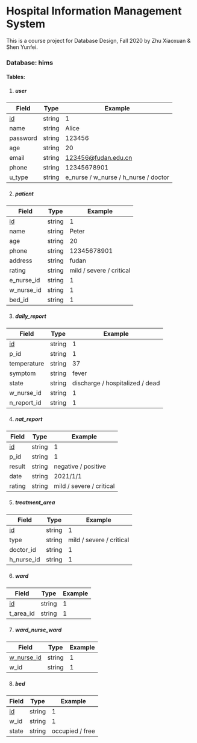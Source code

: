 # Hospital Information Management System
This is a course project for Database Design, Fall 2020 by Zhu Xiaoxuan & Shen Yunfei.

### Database: hims

#### Tables:

1. ##### user

| Field     | Type   | Example                              |
| --------- | ------ | ------------------------------------ |
| <u>id</u> | string | 1                                    |
| name      | string | Alice                                |
| password  | string | 123456                               |
| age       | string | 20                                   |
| email     | string | 123456@fudan.edu.cn                  |
| phone     | string | 12345678901                          |
| u_type    | string | e_nurse / w_nurse / h_nurse / doctor |

2. ##### patient

| Field      | Type   | Example                  |
| ---------- | ------ | ------------------------ |
| <u>id</u>  | string | 1                        |
| name       | string | Peter                    |
| age        | string | 20                       |
| phone      | string | 12345678901              |
| address    | string | fudan                    |
| rating     | string | mild / severe / critical |
| e_nurse_id | string | 1                        |
| w_nurse_id | string | 1                        |
| bed_id     | string | 1                        |

3. ##### daily_report

| Field       | Type   | Example                         |
| ----------- | ------ | ------------------------------- |
| <u>id</u>   | string | 1                               |
| p_id        | string | 1                               |
| temperature | string | 37                              |
| symptom     | string | fever                           |
| state       | string | discharge / hospitalized / dead |
| w_nurse_id  | string | 1                               |
| n_report_id | string | 1                               |

4. ##### nat_report

| Field     | Type   | Example                  |
| --------- | ------ | ------------------------ |
| <u>id</u> | string | 1                        |
| p_id      | string | 1                        |
| result    | string | negative / positive      |
| date      | string | 2021/1/1                 |
| rating    | string | mild / severe / critical |

5. ##### treatment_area

| Field      | Type   | Example                  |
| ---------- | ------ | ------------------------ |
| <u>id</u>  | string | 1                        |
| type       | string | mild / severe / critical |
| doctor_id  | string | 1                        |
| h_nurse_id | string | 1                        |

6. ##### ward

| Field     | Type   | Example |
| --------- | ------ | ------- |
| <u>id</u> | string | 1       |
| t_area_id | string | 1       |

7. ##### ward_nurse_ward

| Field             | Type   | Example |
| ----------------- | ------ | ------- |
| <u>w_nurse_id</u> | string | 1       |
| w_id              | string | 1       |

8. ##### bed

| Field     | Type   | Example         |
| --------- | ------ | --------------- |
| <u>id</u> | string | 1               |
| w_id      | string | 1               |
| state     | string | occupied / free |
